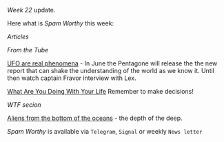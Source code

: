 *Week 22* update\.

Here what is _Spam Worthy_ this week:

*Articles*

*From the Tube*

[UFO are real phenomena](https://www.youtube.com/watch?v=5HInaJxFxWs&t=1483s) \- In June the Pentagone will release the the new report that can shake the understanding of the world as we know it\. Until then watch captain Fravor interview with Lex\.  

[What Are You Doing With Your Life](https://www.youtube.com/watch?v=JXeJANDKwDc)
Remember to make decisions\! 

*WTF secion*

[Aliens from the bottom of the oceans](https://tinyurl.com/43eff4u4) \- the depth of the deep\.

_Spam Worthy_ is available via `Telegram`, `Signal` or weekly `News letter`
